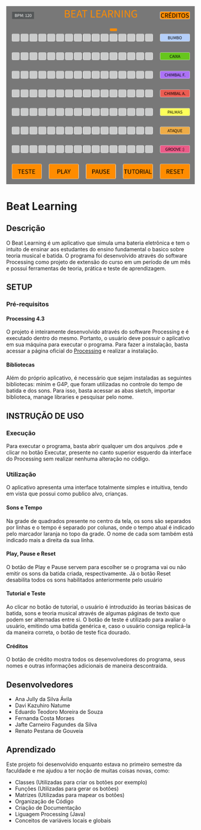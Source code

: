 <img src="logo.png">

# Beat Learning

## Descrição
O Beat Learning é um aplicativo que simula uma bateria eletrônica e tem o intuito de ensinar aos estudantes do ensino fundamental o basico sobre teoria musical e batida. O programa foi desenvolvido através do software Processing como projeto de extensão do curso em um período de um mês e possui ferramentas de teoria, prática e teste de aprendizagem.

## SETUP

### Pré-requisitos

#### Processing 4.3

O projeto é inteiramente desenvolvido através do software Processing e é executado dentro do mesmo. Portanto, o usuário deve possuir o aplicativo em sua máquina para executar o programa. Para fazer a instalação, basta acessar a página oficial do [Processing](https://processing.org/download) e realizar a instalação.

#### Bibliotecas

Além do próprio aplicativo, é necessário que sejam instaladas as seguintes bibliotecas: minim e G4P, que foram utilizadas no controle do tempo de batida e dos sons. Para isso, basta acessar as abas sketch, importar biblioteca, manage libraries e pesquisar pelo nome.

## INSTRUÇÃO DE USO

### Execução

Para executar o programa, basta abrir qualquer um dos arquivos .pde e clicar no botão Executar, presente no canto superior esquerdo da interface do Processing sem realizar nenhuma alteração no código.

### Utilização

O aplicativo apresenta uma interface totalmente simples e intuitiva, tendo em vista que possui como publico alvo, crianças.

#### Sons e Tempo

Na grade de quadrados presente no centro da tela, os sons são separados por linhas e o tempo é separado por colunas, onde o tempo atual é indicado pelo marcador laranja no topo da grade. O nome de cada som também está indicado mais a direita da sua linha. 

#### Play, Pause e Reset

O botão de Play e Pause servem para escolher se o programa vai ou não emitir os sons da batida criada, respectivamente. Já o botão Reset desabilita todos os sons habilitados anteriormente pelo usuário 

#### Tutorial e Teste

Ao clicar no botão de tutorial, o usuário é introduzido às teorias básicas de batida, sons e teoria musical através de algumas páginas de texto que podem ser alternadas entre si. O botão de teste é utilizado para avaliar o usuário, emitindo uma batida genérica e, caso o usuário consiga replicá-la da maneira correta, o botão de teste fica dourado.

#### Créditos

O botão de crédito mostra todos os desenvolvedores do programa, seus nomes e outras informações adicionais de maneira descontraída.

## Desenvolvedores

- Ana Jully da Silva Ávila
- Davi Kazuhiro Natume
- Eduardo Teodoro Moreira de Souza
- Fernanda Costa Moraes
- Jafte Carneiro Fagundes da Silva
- Renato Pestana de Gouveia

## Aprendizado
Este projeto foi desenvolvido enquanto estava no primeiro semestre da faculdade e me ajudou a ter noção de muitas coisas novas, como:
- Classes (Utilizadas para criar os botões por exemplo)
- Funções (Utilizadas para gerar os botões)
- Matrizes (Utilizadas para mapear os botões)
- Organização de Código
- Criação de Documentação
- Liguagem Processing (Java)
- Conceitos de variáveis locais e globais
